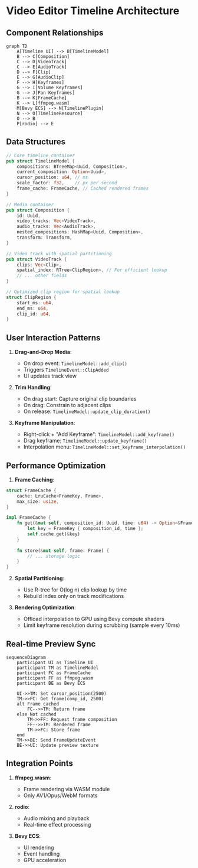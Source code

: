 # Video Editor Timeline Architecture

## Component Relationships
```mermaid
graph TD
    A[Timeline UI] --> B[TimelineModel]
    B --> C[Composition]
    C --> D[VideoTrack]
    C --> E[AudioTrack]
    D --> F[Clip]
    E --> G[AudioClip]
    F --> H[Keyframes]
    G --> I[Volume Keyframes]
    G --> J[Pan Keyframes]
    B --> K[FrameCache]
    K --> L[ffmpeg.wasm]
    M[Bevy ECS] --> N[TimelinePlugin]
    N --> O[TimelineResource]
    O --> B
    P[rodio] --> E
```

## Data Structures
```rust
// Core timeline container
pub struct TimelineModel {
    compositions: BTreeMap<Uuid, Composition>,
    current_composition: Option<Uuid>,
    cursor_position: u64, // ms
    scale_factor: f32,    // px per second
    frame_cache: FrameCache, // Cached rendered frames
}

// Media container
pub struct Composition {
    id: Uuid,
    video_tracks: Vec<VideoTrack>,
    audio_tracks: Vec<AudioTrack>,
    nested_compositions: HashMap<Uuid, Composition>,
    transform: Transform, 
}

// Video track with spatial partitioning
pub struct VideoTrack {
    clips: Vec<Clip>,
    spatial_index: RTree<ClipRegion>, // For efficient lookup
    // ... other fields
}

// Optimized clip region for spatial lookup
struct ClipRegion {
    start_ms: u64,
    end_ms: u64,
    clip_id: u64,
}
```

## User Interaction Patterns
1. **Drag-and-Drop Media**:
   - On drop event: `TimelineModel::add_clip()`
   - Triggers `TimelineEvent::ClipAdded`
   - UI updates track view

2. **Trim Handling**:
   - On drag start: Capture original clip boundaries
   - On drag: Constrain to adjacent clips
   - On release: `TimelineModel::update_clip_duration()`

3. **Keyframe Manipulation**:
   - Right-click + "Add Keyframe": `TimelineModel::add_keyframe()`
   - Drag keyframe: `TimelineModel::update_keyframe()`
   - Interpolation menu: `TimelineModel::set_keyframe_interpolation()`

## Performance Optimization
1. **Frame Caching**:
```rust
struct FrameCache {
    cache: LruCache<FrameKey, Frame>,
    max_size: usize,
}

impl FrameCache {
    fn get(&mut self, composition_id: Uuid, time: u64) -> Option<&Frame> {
        let key = FrameKey { composition_id, time };
        self.cache.get(&key)
    }
    
    fn store(&mut self, frame: Frame) {
        // ... storage logic
    }
}
```

2. **Spatial Partitioning**:
   - Use R-tree for O(log n) clip lookup by time
   - Rebuild index only on track modifications

3. **Rendering Optimization**:
   - Offload interpolation to GPU using Bevy compute shaders
   - Limit keyframe resolution during scrubbing (sample every 10ms)

## Real-time Preview Sync
```mermaid
sequenceDiagram
    participant UI as Timeline UI
    participant TM as TimelineModel
    participant FC as FrameCache
    participant FF as ffmpeg.wasm
    participant BE as Bevy ECS
    
    UI->>TM: Set cursor_position(2500)
    TM->>FC: Get frame(comp_id, 2500)
    alt Frame cached
        FC-->>TM: Return frame
    else Not cached
        TM->>FF: Request frame composition
        FF-->>TM: Rendered frame
        TM->>FC: Store frame
    end
    TM->>BE: Send FrameUpdateEvent
    BE->>UI: Update preview texture
```

## Integration Points
1. **ffmpeg.wasm**:
   - Frame rendering via WASM module
   - Only AV1/Opus/WebM formats

2. **rodio**:
   - Audio mixing and playback
   - Real-time effect processing

3. **Bevy ECS**:
   - UI rendering
   - Event handling
   - GPU acceleration